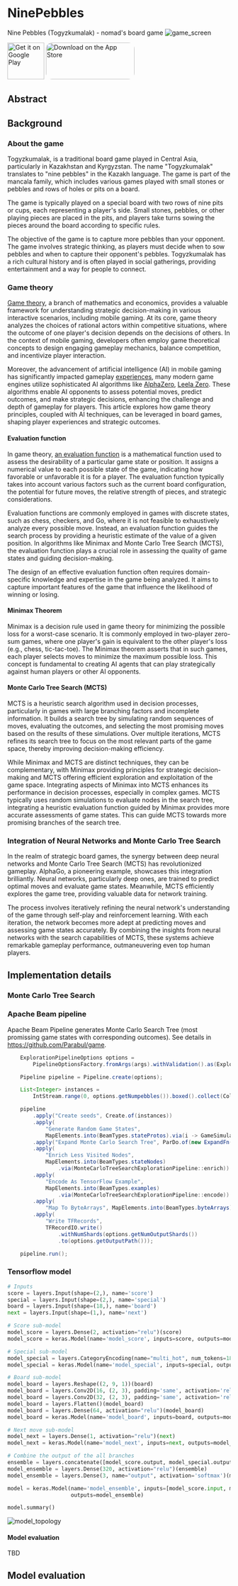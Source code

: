 # NinePebbles
Nine Pebbles (Togyzkumalak) -  nomad's board game
![game_screen](https://github.com/Parabul/NinePebbles/blob/main/img/game_screen.JPG?raw=true)

<a href='https://play.google.com/store/apps/details?id=kz.ninestones.game_client&pcampaignid=pcampaignidMKT-Other-global-all-co-prtnr-py-PartBadge-Mar2515-1'><img alt='Get it on Google Play' src='https://play.google.com/intl/en_us/badges/static/images/badges/en_badge_web_generic.png' style="height: 83px;"/></a>
<a href="https://apps.apple.com/us/app/nine-pebbles/id6479003277?itsct=apps_box_badge&amp;itscg=30200" style="height: 83px;"><img src="https://tools.applemediaservices.com/api/badges/download-on-the-app-store/black/en-us?size=250x83&amp;releaseDate=1710201600" alt="Download on the App Store" style="border-radius: 14px; width: 200px; height: 83px;"></a>

## Abstract

## Background 
### About the game
Togyzkumalak, is a traditional board game played in Central Asia, particularly in Kazakhstan and Kyrgyzstan. The name "Togyzkumalak" translates to "nine pebbles" in the Kazakh language. The game is part of the mancala family, which includes various games played with small stones or pebbles and rows of holes or pits on a board.

The game is typically played on a special board with two rows of nine pits or cups, each representing a player's side. Small stones, pebbles, or other playing pieces are placed in the pits, and players take turns sowing the pieces around the board according to specific rules.

The objective of the game is to capture more pebbles than your opponent. The game involves strategic thinking, as players must decide when to sow pebbles and when to capture their opponent's pebbles. Togyzkumalak has a rich cultural history and is often played in social gatherings, providing entertainment and a way for people to connect.

### Game theory
[Game theory](https://en.wikipedia.org/wiki/Game_theory), a branch of mathematics and economics, provides a valuable framework for understanding strategic decision-making in various interactive scenarios, including mobile gaming. At its core, game theory analyzes the choices of rational actors within competitive situations, where the outcome of one player's decision depends on the decisions of others. In the context of mobile gaming, developers often employ game theoretical concepts to design engaging gameplay mechanics, balance competition, and incentivize player interaction.

Moreover, the advancement of artificial intelligence (AI) in mobile gaming has significantly impacted gameplay [experiences](https://pixelplex.io/blog/how-ai-enhances-game-development/), many modern game engines utilize sophisticated AI algorithms like [AlphaZero](https://en.wikipedia.org/wiki/AlphaZero), [Leela Zero](https://en.wikipedia.org/wiki/Leela_Zero). These algorithms enable AI opponents to assess potential moves, predict outcomes, and make strategic decisions, enhancing the challenge and depth of gameplay for players. This article explores how game theory principles, coupled with AI techniques, can be leveraged in board games, shaping player experiences and strategic outcomes.

#### Evaluation function
In game theory, [an evaluation function](https://en.wikipedia.org/wiki/Evaluation_function) is a mathematical function used to assess the desirability of a particular game state or position. It assigns a numerical value to each possible state of the game, indicating how favorable or unfavorable it is for a player. The evaluation function typically takes into account various factors such as the current board configuration, the potential for future moves, the relative strength of pieces, and strategic considerations.

Evaluation functions are commonly employed in games with discrete states, such as chess, checkers, and Go, where it is not feasible to exhaustively analyze every possible move. Instead, an evaluation function guides the search process by providing a heuristic estimate of the value of a given position. In algorithms like Minimax and Monte Carlo Tree Search (MCTS), the evaluation function plays a crucial role in assessing the quality of game states and guiding decision-making.

The design of an effective evaluation function often requires domain-specific knowledge and expertise in the game being analyzed. It aims to capture important features of the game that influence the likelihood of winning or losing.

#### Minimax Theorem
Minimax is a decision rule used in game theory for minimizing the possible loss for a worst-case scenario. It is commonly employed in two-player zero-sum games, where one player's gain is equivalent to the other player's loss (e.g., chess, tic-tac-toe). The Minimax theorem asserts that in such games, each player selects moves to minimize the maximum possible loss. This concept is fundamental to creating AI agents that can play strategically against human players or other AI opponents.

#### Monte Carlo Tree Search (MCTS)
MCTS is a heuristic search algorithm used in decision processes, particularly in games with large branching factors and incomplete information. It builds a search tree by simulating random sequences of moves, evaluating the outcomes, and selecting the most promising moves based on the results of these simulations. Over multiple iterations, MCTS refines its search tree to focus on the most relevant parts of the game space, thereby improving decision-making efficiency.

While Minimax and MCTS are distinct techniques, they can be complementary, with Minimax providing principles for strategic decision-making and MCTS offering efficient exploration and exploitation of the game space. Integrating aspects of Minimax into MCTS enhances its performance in decision processes, especially in complex games. MCTS typically uses random simulations to evaluate nodes in the search tree, integrating a heuristic evaluation function guided by Minimax provides more accurate assessments of game states. This can guide MCTS towards more promising branches of the search tree.

### Integration of Neural Networks and Monte Carlo Tree Search
In the realm of strategic board games, the synergy between deep neural networks and Monte Carlo Tree Search (MCTS) has revolutionized gameplay. AlphaGo, a pioneering example, showcases this integration brilliantly. Neural networks, particularly deep ones, are trained to predict optimal moves and evaluate game states. Meanwhile, MCTS efficiently explores the game tree, providing valuable data for network training.

The process involves iteratively refining the neural network's understanding of the game through self-play and reinforcement learning. With each iteration, the network becomes more adept at predicting moves and assessing game states accurately. By combining the insights from neural networks with the search capabilities of MCTS, these systems achieve remarkable gameplay performance, outmaneuvering even top human players.

## Implementation details
### Monte Carlo Tree Search

### Apache Beam pipeline
Apache Beam Pipeline generates Monte Carlo Search Tree (most promissing game states with corresponding outcomes). See details in https://github.com/Parabul/game.
```java
    ExplorationPipelineOptions options =
        PipelineOptionsFactory.fromArgs(args).withValidation().as(ExplorationPipelineOptions.class);

    Pipeline pipeline = Pipeline.create(options);

    List<Integer> instances =
        IntStream.range(0, options.getNumpebbles()).boxed().collect(Collectors.toList());

    pipeline
        .apply("Create seeds", Create.of(instances))
        .apply(
            "Generate Random Game States",
            MapElements.into(BeamTypes.stateProtos).via(i -> GameSimulator.randomState().toProto()))
        .apply("Expand Monte Carlo Search Tree", ParDo.of(new ExpandFn()))
        .apply(
            "Enrich Less Visited Nodes",
            MapElements.into(BeamTypes.stateNodes)
                .via(MonteCarloTreeSearchExplorationPipeline::enrich))
        .apply(
            "Encode As TensorFlow Example",
            MapElements.into(BeamTypes.examples)
                .via(MonteCarloTreeSearchExplorationPipeline::encode))
        .apply(
            "Map To ByteArrays", MapElements.into(BeamTypes.byteArrays).via(Example::toByteArray))
        .apply(
            "Write TFRecords",
            TFRecordIO.write()
                .withNumShards(options.getNumOutputShards())
                .to(options.getOutputPath()));

    pipeline.run();
```

### Tensorflow model
```python
# Inputs
score = layers.Input(shape=(2,), name='score')
special = layers.Input(shape=(2,), name='special')
board = layers.Input(shape=(18,), name='board')
next = layers.Input(shape=(1,), name='next')

# Score sub-model
model_score = layers.Dense(2, activation="relu")(score)
model_score = keras.Model(name='model_score', inputs=score, outputs=model_score)

# Special sub-model
model_special = layers.CategoryEncoding(name="multi_hot", num_tokens=18, output_mode="multi_hot")(special)
model_special = keras.Model(name='model_special', inputs=special, outputs=model_special)

# Board sub-model
model_board = layers.Reshape((2, 9, 1))(board)
model_board = layers.Conv2D(16, (2, 3), padding='same', activation='relu')(model_board)
model_board = layers.Conv2D(32, (2, 3), padding='same', activation='relu')(model_board)
model_board = layers.Flatten()(model_board)
model_board = layers.Dense(64, activation="relu")(model_board)
model_board = keras.Model(name='model_board', inputs=board, outputs=model_board)

# Next move sub-model
model_next = layers.Dense(1, activation="relu")(next)
model_next = keras.Model(name='model_next', inputs=next, outputs=model_next)

# Combine the output of the all branches
ensemble = layers.concatenate([model_score.output, model_special.output, model_board.output, model_next.output])
model_ensemble = layers.Dense(320, activation="relu")(ensemble)
model_ensemble = layers.Dense(3, name="output", activation='softmax')(model_ensemble)

model = keras.Model(name='model_ensemble', inputs=[model_score.input, model_special.input, model_board.input, model_next.input],
                    outputs=model_ensemble)

model.summary()

```

![model_topology](https://github.com/Parabul/NinePebbles/blob/main/img/model.png?raw=true)

#### Model evaluation
TBD

<!-- Google tag (gtag.js) -->
<script async src="https://www.googletagmanager.com/gtag/js?id=G-ZBQ4W8WQ1X"></script>
<script>
  window.dataLayer = window.dataLayer || [];
  function gtag(){dataLayer.push(arguments);}
  gtag('js', new Date());

  gtag('config', 'G-ZBQ4W8WQ1X');
</script>



## Model evaluation



